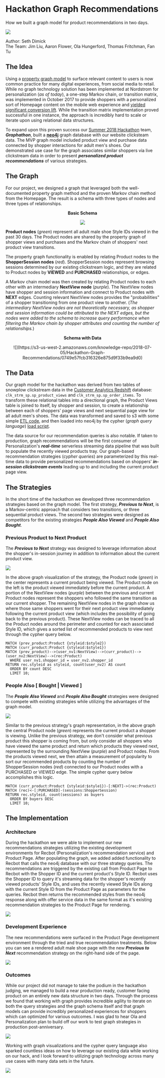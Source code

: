 # Hackathon Graph Recommendations

How we built a graph model for product recommendations in two days.

![](https://s3-us-west-2.amazonaws.com/knowledge-repo/2018-07-05/Hackathon-Graph-Recommendations/b58cda1c0a65bb3c0c633a070be268cc)  
  
Author: Seth Dimick  
The Team: Jim Liu, Aaron Flower, Ola Hungerford, Thomas Fritchman, Fan Tu

## The Idea

Using a [property graph model](https://neo4j.com/developer/guide-build-a-recommendation-engine/) to surface relevant content to users is now common practice for many digital experiences, from social media to retail. While no graph technology solution has been implemented at Nordstrom for personalization (*as of today*), a one-step Markov chain, or transition matrix, was implemented in October 2017 to provide shoppers with a personalized sort of Homepage content on the mobile web experience and [yielded significant conversion lift](https://confluence.nordstrom.net/display/ACE/6-22+NORDACE-1443+Homepage+Redesign+-+MOW+Results). While the transition matrix implementation proved successful in one instance, the approach is incredibly hard to scale or iterate upon using relational data structures.

To expand upon this proven success our [Summer 2018 Hackathon](https://confluence.nordstrom.net/display/HACK/Summer+2018+Hackathon) team, __*Graphathon*__, built a __[neo4j](https://neo4j.com/)__ graph database with our website clicksteam data. The MVP graph model included product view and purchase data connected by shopper interactions for adult men's shoes. Our demonstrated use case for the graph associates similar shoppers via live clickstream data in order to present __*personalized product recommendations*__ of various strategies.

## The Graph

For our project, we designed a graph that leveraged both the well-documented property graph method and the proven Markov chain method from the Homepage. The result is a schema with three types of nodes and three types of relationships.  
  
<p align="center"><b>Basic Schema</b></p>

<p align="center"><img src="https://s3-us-west-2.amazonaws.com/knowledge-repo/2018-07-05/Hackathon-Graph-Recommendations/ec57944c9dc032ed6796d5c08a386fde"></p> 
  
__Product nodes__ (*green*) represent all adult male shoe Style IDs viewed in the past 30 days. The Product nodes are shared by the property graph of shopper views and purchases and the Markov chain of shoppers' next product view transitions.  
  
The property graph functionality is enabled by relating Product nodes to the __ShopperSession nodes__ (*red*). ShopperSession nodes represent browsing sessions determined by our existing clickstream logic, and they are related to Product nodes by __VIEWED__ and __PURCHASED__ relationships, or edges.  
  
A Markov chain model was then created by relating Product nodes to each other with an intermediary __NextView node__ (*purple*). The NextView nodes have shopper and session information and connect to Product nodes with __NEXT__ edges. Counting relevant NextView nodes provides the "probabilities" of a shopper transitioning from one product view to another. (*The intermediary NextView nodes are not theoretically necessary, as shopper and session information could be attributed to the NEXT edges, but the nodes were added to the schema to increase query performance when filtering the Markov chain by shopper attributes and counting the number of relationships.*)  
  
<p align="center"><b>Schema with Data</b></p>

<p align="center">![](https://s3-us-west-2.amazonaws.com/knowledge-repo/2018-07-05/Hackathon-Graph-Recommendations/0749e57fcb316326e875d9f33b9ea9d0)</p>

## The Data

Our graph model for the hackathon was derived from two tables of snowplow clickstream data in the [Customer Analytics Redshift](https://confluence.nordstrom.net/display/TDS/CA-+Redshift+%3A+Data+Sets+Documentation) database: `clk_strm_sp.sp_product_views` and `clk_strm_sp.sp_order_items`. To transform these relational tables into a directional graph, the Product Views table is joined to itself, by shopper and session, to create a relationship between each of shoppers' page views and next sequential page view for all adult men's shoes. The data was transformed and saved to s3 with some simple [ETL code](https://gitlab.nordstrom.com/hack/Summer2018/graphathon/tree/master/etl), and then loaded into neo4j by the cypher (*graph query language*) [load script](https://gitlab.nordstrom.com/hack/Summer2018/graphathon/blob/master/cypher/dataload.cypher).  
  
The data source for our recommendation queries is also notable. If taken to production, graph recommendations will be the first consumer of Personalization's __*real-time*__ serverless streaming data pipeline that was built to populate the recently viewed products tray. Our graph-based recommendation strategies (*cypher queries*) are parameterized by this real-time data to provide personalized recommendations based on shoppers' __*in-session clickstream events*__ leading up to and including the current product page view.

## The Strategies

In the short time of the hackathon we developed three recommendation strategies based on the graph model. The first strategy, __*Previous to Next*__, is a Markov-centric approach that considers two transitions, or three sequential product views. The second two strategies were designed as competitors for the existing strategies __*People Also Viewed*__ and __*People Also Bought*__.

### Previous Product to Next Product

The __*Previous to Next*__ strategy was designed to leverage information about the shopper's in-session journey in addition to information about the current product view.  
  
![](https://s3-us-west-2.amazonaws.com/knowledge-repo/2018-07-05/Hackathon-Graph-Recommendations/86647e8aaf7c4ba9103d596921b68dba)  
  
In the above graph visualization of the strategy, the Product node (*green*) in the center represents a current product being viewed. The Product node on the left is the product viewed immediately before the current product. A portion of the NextView nodes (*purple*) between the previous and current Product nodes represent the shoppers who followed the same transition as our current shopper. The remaining NextView nodes in the graph show us where those same shoppers went for their next product view immediately following the current product view (which includes the possibility of going back to the previous product). These NextView nodes can be traced to all the Product nodes around the perimeter and counted for each associated Style ID, which gives a sorted list of recommended products to view next through the cypher query below.  
  
```cypher
MATCH (prev_product:Product {styleid:$style2})
MATCH (curr_product:Product {styleid:$style1})
MATCH (prev_product)-->(user_nv1:NextView)-->(curr_product)-->(user_nv2:NextView)-->(rec:Product)
  WHERE user_nv1.shopper_id = user_nv2.shopper_id
RETURN rec.styleid as styleid, count(user_nv2) AS count
  ORDER BY count DESC
  LIMIT 10;
```

### People Also [ Bought | Viewed ]

The __*People Also Viewed*__ and __*People Also Bought*__ strategies were designed to compete with existing strategies while utilizing the advantages of the graph model.  
  
![](https://s3-us-west-2.amazonaws.com/knowledge-repo/2018-07-05/Hackathon-Graph-Recommendations/f7c95dcc62d17566c9d3b91897008e79)  
  
Similar to the previous strategy's graph representation, in the above graph the central Product node (*green*) represents the current product a shopper is viewing. Unlike the previous strategy, we don't consider what previous product this shopper is coming from, but only consider all shoppers who have viewed the same product and return which products they viewed next, represented by the surrounding NextView (*purple*) and Product nodes. From the products viewed next, we then attain a measurement of popularity to sort our recommended products by counting the number of ShopperSession nodes (*red*) connected to our Product nodes with a PURCHASED or VIEWED edge. The simple cypher query below accomplishes this logic.   
  
```cypher
MATCH (curr_product:Product {styleid:$style1})-[:NEXT]->(rec:Product)
MATCH (rec)<-[:PURCHASED]-(sessions:ShopperSession)
RETURN rec.styleid, count(sessions) as buyers
  ORDER BY buyers DESC
  LIMIT 10;
```

## The Implementation

### Architecture

During the hackathon we were able to implement our new recommendations strategies utilizing the existing development environments for Recbot (Personalization's recommendation service) and Product Page. After populating the graph, we added added functionality to Recbot that calls the neo4j database with our three strategy queries. The recommendations are triggered by the existing call from Product Page to Recbot with the Shopper ID and the current product's Style ID. Recbot uses the Shopper ID to query it's streaming data for the shopper's recently viewed products' Style IDs, and uses the recently viewed Style IDs along with the current Style ID from the Product Page as parameters for the queries. Recbot then returns the recommended styles from the neo4j response along with offer service data in the same format as it's existing recommendation strategies to the Product Page for rendering.  
  
![](https://s3-us-west-2.amazonaws.com/knowledge-repo/2018-07-05/Hackathon-Graph-Recommendations/759857aa225fa7f17f646d6ce0ec1884)  
  
### Development Experience

The new recommendations were surfaced in the Product Page development environment through the tried and true recommendation treatments. Below you can see a rendered adult male shoe page with the new __*Previous to Next*__ recommendation strategy on the right-hand side of the page.  
  
![](https://s3-us-west-2.amazonaws.com/knowledge-repo/2018-07-05/Hackathon-Graph-Recommendations/6df32e54c23eeb27b9ff62fb4fd594bd)

### Outcomes

While our project did not manage to take the podium in the hackathon judging, we managed to build a near production ready, customer facing product on an entirely new data structure in two days. Through the process we found that working with graph provides incredible agility to iterate on both the query strategies and the graph schema itself and that graph models can provide incredibly personalized experiences for shoppers which can optimized for various outcomes. I was glad to hear Ola and Personalization plan to build off our work to test graph strategies in production post-anniversary.  
  
![](https://s3-us-west-2.amazonaws.com/knowledge-repo/2018-07-05/Hackathon-Graph-Recommendations/fc6067e30f11026ee9fb8f7d9c504542)  
  
Working with graph visualizations and the cypher query language also sparked countless ideas on how to leverage our existing data while working on our hack, and I look forward to utilizing graph technology across many use cases with many data sets in the future.  
  
![](https://s3-us-west-2.amazonaws.com/knowledge-repo/2018-07-05/Hackathon-Graph-Recommendations/6aa92d9a3d14552c87f367808c7d224d)
